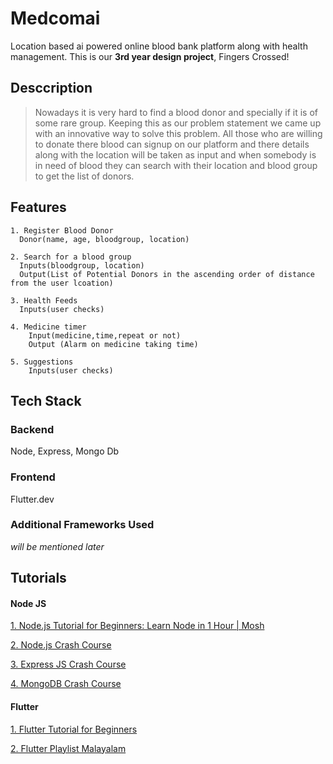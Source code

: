 # Medcomai
Location based ai powered online blood bank platform along with health management. This is our **3rd year design project**, Fingers Crossed!

## Desccription
>Nowadays it is very hard to find a blood donor and specially if it is of some rare group. Keeping this as our problem statement we came up with an innovative way to solve this problem. All those who are willing to donate there blood can signup on our platform and there details along with the location will be taken as input and when somebody is in need of blood they can search with their location and blood group to get the list of donors.

## Features
```
1. Register Blood Donor
  Donor(name, age, bloodgroup, location)

2. Search for a blood group
  Inputs(bloodgroup, location) 
  Output(List of Potential Donors in the ascending order of distance from the user lcoation)
  
3. Health Feeds
  Inputs(user checks)
  
4. Medicine timer
    Input(medicine,time,repeat or not)
    Output (Alarm on medicine taking time)
  
5. Suggestions
    Inputs(user checks)
```

## Tech Stack
### Backend
  Node, Express, Mongo Db
### Frontend
  Flutter.dev
### Additional Frameworks Used
  *will be mentioned later*

## Tutorials 
#### Node JS
[1. Node.js Tutorial for Beginners: Learn Node in 1 Hour | Mosh](https://www.youtube.com/watch?v=TlB_eWDSMt4)

[2. Node.js Crash Course](https://www.youtube.com/watch?v=fBNz5xF-Kx4)

[3. Express JS Crash Course](https://www.youtube.com/watch?v=L72fhGm1tfE)

[4. MongoDB Crash Course](https://www.youtube.com/watch?v=-56x56UppqQ)

#### Flutter 
[1. Flutter Tutorial for Beginners ](https://www.youtube.com/watch?v=1ukSR1GRtMU&list=PL4cUxeGkcC9jLYyp2Aoh6hcWuxFDX6PBJ)

[2. Flutter Playlist Malayalam](https://www.youtube.com/watch?v=tCzyhf-f7zo)


